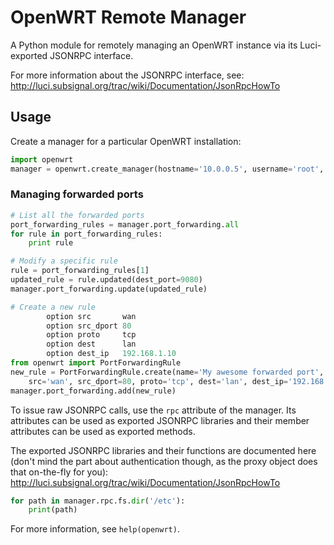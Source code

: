 # OpenWRT Remote Manager #

A Python module for remotely managing an OpenWRT instance via its Luci-exported JSONRPC interface.

For more information about the JSONRPC interface, see:
http://luci.subsignal.org/trac/wiki/Documentation/JsonRpcHowTo

## Usage ##

Create a manager for a particular OpenWRT installation:
```python
import openwrt
manager = openwrt.create_manager(hostname='10.0.0.5', username='root', password='root')
```

### Managing forwarded ports ###
```python
# List all the forwarded ports
port_forwarding_rules = manager.port_forwarding.all
for rule in port_forwarding_rules:
    print rule

# Modify a specific rule
rule = port_forwarding_rules[1]
updated_rule = rule.updated(dest_port=9080)
manager.port_forwarding.update(updated_rule)

# Create a new rule
        option src       wan
        option src_dport 80
        option proto     tcp
        option dest      lan
        option dest_ip   192.168.1.10
from openwrt import PortForwardingRule
new_rule = PortForwardingRule.create(name='My awesome forwarded port',
    src='wan', src_dport=80, proto='tcp', dest='lan', dest_ip='192.168.1.10')
manager.port_forwarding.add(new_rule)
```

To issue raw JSONRPC calls, use the `rpc` attribute of the manager. Its attributes can be used as exported
JSONRPC libraries and their member attributes can be used as exported methods.

The exported JSONRPC libraries and their functions are documented here (don't mind the part about authentication though,
as the proxy object does that on-the-fly for you):
http://luci.subsignal.org/trac/wiki/Documentation/JsonRpcHowTo

```python
for path in manager.rpc.fs.dir('/etc'):
    print(path)
```

For more information, see `help(openwrt)`.
